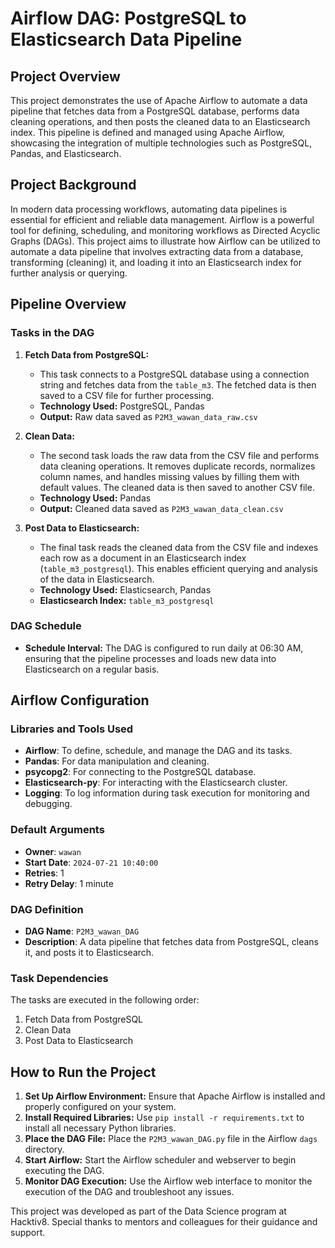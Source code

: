 # **Airflow DAG: PostgreSQL to Elasticsearch Data Pipeline**

## **Project Overview**

This project demonstrates the use of Apache Airflow to automate a data pipeline that fetches data from a PostgreSQL database, performs data cleaning operations, and then posts the cleaned data to an Elasticsearch index. This pipeline is defined and managed using Apache Airflow, showcasing the integration of multiple technologies such as PostgreSQL, Pandas, and Elasticsearch.

## **Project Background**

In modern data processing workflows, automating data pipelines is essential for efficient and reliable data management. Airflow is a powerful tool for defining, scheduling, and monitoring workflows as Directed Acyclic Graphs (DAGs). This project aims to illustrate how Airflow can be utilized to automate a data pipeline that involves extracting data from a database, transforming (cleaning) it, and loading it into an Elasticsearch index for further analysis or querying.

## **Pipeline Overview**

### **Tasks in the DAG**

1. **Fetch Data from PostgreSQL:**

   - This task connects to a PostgreSQL database using a connection string and fetches data from the `table_m3`. The fetched data is then saved to a CSV file for further processing.
   - **Technology Used:** PostgreSQL, Pandas
   - **Output:** Raw data saved as `P2M3_wawan_data_raw.csv`

2. **Clean Data:**

   - The second task loads the raw data from the CSV file and performs data cleaning operations. It removes duplicate records, normalizes column names, and handles missing values by filling them with default values. The cleaned data is then saved to another CSV file.
   - **Technology Used:** Pandas
   - **Output:** Cleaned data saved as `P2M3_wawan_data_clean.csv`

3. **Post Data to Elasticsearch:**
   - The final task reads the cleaned data from the CSV file and indexes each row as a document in an Elasticsearch index (`table_m3_postgresql`). This enables efficient querying and analysis of the data in Elasticsearch.
   - **Technology Used:** Elasticsearch, Pandas
   - **Elasticsearch Index:** `table_m3_postgresql`

### **DAG Schedule**

- **Schedule Interval:** The DAG is configured to run daily at 06:30 AM, ensuring that the pipeline processes and loads new data into Elasticsearch on a regular basis.

## **Airflow Configuration**

### **Libraries and Tools Used**

- **Airflow**: To define, schedule, and manage the DAG and its tasks.
- **Pandas**: For data manipulation and cleaning.
- **psycopg2**: For connecting to the PostgreSQL database.
- **Elasticsearch-py**: For interacting with the Elasticsearch cluster.
- **Logging**: To log information during task execution for monitoring and debugging.

### **Default Arguments**

- **Owner**: `wawan`
- **Start Date**: `2024-07-21 10:40:00`
- **Retries**: 1
- **Retry Delay**: 1 minute

### **DAG Definition**

- **DAG Name**: `P2M3_wawan_DAG`
- **Description**: A data pipeline that fetches data from PostgreSQL, cleans it, and posts it to Elasticsearch.

### **Task Dependencies**

The tasks are executed in the following order:

1. Fetch Data from PostgreSQL
2. Clean Data
3. Post Data to Elasticsearch

## **How to Run the Project**

1. **Set Up Airflow Environment:** Ensure that Apache Airflow is installed and properly configured on your system.
2. **Install Required Libraries:** Use `pip install -r requirements.txt` to install all necessary Python libraries.
3. **Place the DAG File:** Place the `P2M3_wawan_DAG.py` file in the Airflow `dags` directory.
4. **Start Airflow:** Start the Airflow scheduler and webserver to begin executing the DAG.
5. **Monitor DAG Execution:** Use the Airflow web interface to monitor the execution of the DAG and troubleshoot any issues.

This project was developed as part of the Data Science program at Hacktiv8. Special thanks to mentors and colleagues for their guidance and support.
